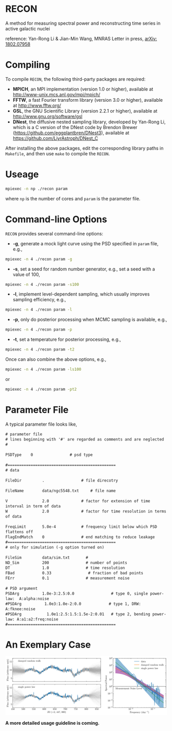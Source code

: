 # RECON
A method for measuring spectral power and reconstructing time series in active galactic nuclei

reference: Yan-Rong Li & Jian-Min Wang, MNRAS Letter in press, [arXiv: 1802.07958](https://arxiv.org/abs/1802.07958)

# Compiling
To compile ``RECON``, the following third-party packages are required:
- **MPICH**, an MPI implementation (version 1.0 or higher), available at http://www-unix.mcs.anl.gov/mpi/mpich/
- **FFTW**, a fast Fourier transform library (version 3.0 or higher), available at http://www.fftw.org/
- **GSL**, the GNU Scientific Library (version 2.2.1 or higher), available at http://www.gnu.org/software/gsl
- **DNest**, the diffusive nested sampling library, developed by Yan-Rong Li, which is a C version of the DNest code by Brendon Brewer (https://github.com/eggplantbren/DNest3), available at https://github.com/LiyrAstroph/DNest_C

After installing the above packages, edit the corresponding library paths in ``Makefile``, and then use ``make`` to compile the ``RECON``.

# Useage

```bash
mpiexec -n np ./recon param
```

where ``np`` is the number of cores and ``param`` is the parameter file.  

# Command-line Options
``RECON`` provides several command-line options:
- **-g**, generate a mock light curve using the PSD specified in ``param`` file, e.g.,
```bash
mpiexec -n 4 ./recon param -g
```
- **-s**, set a seed for random number generator, e.g., set a seed with a value of 100,
```bash
mpiexec -n 4 ./recon param -s100
```
- **-l**, implement level-dependent sampling, which usually improves sampling efficiency, e.g.,
```bash
mpiexec -n 4 ./recon param -l
```
- **-p**, only do posterior processing when MCMC sampling is available, e.g.,
```bash
mpiexec -n 4 ./recon param -p
```
- **-t**, set a temperature for posterior processing, e.g.,
```bash
mpiexec -n 4 ./recon param -t2
```

Once can also combine the above options, e.g.,
```bash
mpiexec -n 4 ./recon param -ls100
```
or
```bash
mpiexec -n 4 ./recon param -pt2
```

# Parameter File
A typical parameter file looks like,
```
# parameter file
# lines beginning with '#' are regarded as comments and are neglected
#

PSDType    0                # psd type

#===============================================
# data

FileDir         .                # file direcotry

FileName        data/ngc5548.txt     # file name

V               2.0              # factor for extension of time interval in term of data
W               2.0              # factor for time resolution in terms of data  

FreqLimit       5.0e-4           # frequency limit below which PSD flattens off
FlagEndMatch    0                # end matching to reduce leakage
#===============================================
# only for simulation (-g option turned on)

FileSim         data/sim.txt       #
ND_Sim          200                # number of points
DT              1.0                # time resolution
FBad            0.33                # fraction of bad points
FErr            0.1                # measurement noise

# PSD argument
PSDArg          1.0e-3:2.5:0.0                # type 0, single power-law:  A:alpha:noise
#PSDArg          1.0e3:1.0e-2:0.0            # type 1, DRW: A:fknee:noise                         
#PSDArg           1.0e1:2.5:1.5:1.5e-2:0.01   # type 2, bending power-law: A:a1:a2:freq:noise
#===============================================
```

# An Exemplary Case
![Application to 5100A light curve of NGC 5548](https://github.com/liyropt/MyGithubPic/blob/master/ngc5548_lc_github.jpg)

**A more detailed usage guideline is coming.**
